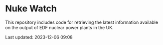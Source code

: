 # Nuke Watch

This repository includes code for retrieving the latest information available on the output of EDF nuclear power plants in the UK.

Last updated: 2023-12-06 09:08